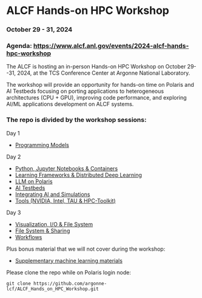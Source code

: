 # ALCF Hands-on HPC Workshop
### October 29 - 31, 2024
### Agenda: https://www.alcf.anl.gov/events/2024-alcf-hands-hpc-workshop

The ALCF is hosting an in-person Hands-on HPC Workshop on October 29--31, 2024, at the TCS Conference Center at Argonne National Laboratory.

The workshop will provide an opportunity for hands-on time on Polaris and AI Testbeds focusing on porting applications to heterogeneous architectures (CPU + GPU), improving code performance, and exploring AI/ML applications development on ALCF systems.

<!--
The agenda below needs to be updated to reflect this years schedule
-->

### The repo is divided by the workshop sessions:
Day 1 
  * [Programming Models](programmingModels)

Day 2
   * [Python, Jupyter Notebooks & Containers](python_notebook_containers)
   * [Learning Frameworks & Distributed Deep Learning](learningFrameworks)
   * [LLM on Polaris](llm)
   * [AI Testbeds](aiTestbeds)
   * [Integrating Al and Simulations](couplingSimulationML)
   * [Tools (NVIDIA, Intel, TAU & HPC-Toolkit)](tools)

Day 3
   * [Visualization, I/O & File System](visualization_io)
   * [File System & Sharing](fs_sharing)
   * [Workflows](workflows)

Plus bonus material that we will not cover during the workshop:
   * [Supplementary machine learning materials](extraMachineLearningMaterials)

Please clone the repo while on Polaris login node:

```
git clone https://github.com/argonne-lcf/ALCF_Hands_on_HPC_Workshop.git
```

